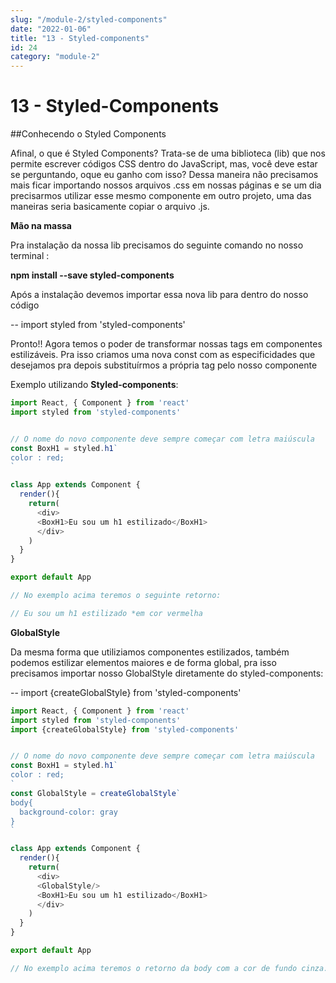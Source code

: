 ```yaml
---
slug: "/module-2/styled-components"
date: "2022-01-06"
title: "13 - Styled-components"
id: 24
category: "module-2"
---
```


# 13 - Styled-Components


##Conhecendo o Styled Components

Afinal, o que é Styled Components? Trata-se de uma biblioteca (lib) que nos permite escrever códigos CSS dentro do JavaScript, mas, você deve estar se perguntando, oque eu ganho com isso? Dessa maneira não precisamos mais ficar importando nossos arquivos .css em nossas páginas e se um dia precisarmos utilizar esse mesmo componente em outro projeto, uma das maneiras seria basicamente copiar o arquivo .js.

**Mão na massa** 

Pra instalação da nossa lib precisamos do seguinte comando no nosso terminal :

**npm install --save styled-components**

Após a instalação devemos importar essa nova lib para dentro do nosso código

-- import styled from 'styled-components'

Pronto!! Agora temos o poder de transformar nossas tags em componentes estilizáveis. Pra isso criamos uma nova const com as especificidades que desejamos pra depois substituírmos a própria tag pelo nosso componente

Exemplo utilizando **Styled-components**:

```javascript
import React, { Component } from 'react'
import styled from 'styled-components'


// O nome do novo componente deve sempre começar com letra maiúscula
const BoxH1 = styled.h1` 
color : red;
`

class App extends Component {
  render(){
    return(
      <div>
      <BoxH1>Eu sou um h1 estilizado</BoxH1> 
      </div>
    )
  }
}

export default App

// No exemplo acima teremos o seguinte retorno:

// Eu sou um h1 estilizado *em cor vermelha

```

**GlobalStyle** 

Da mesma forma que utiliziamos componentes estilizados, também podemos estilizar elementos maiores e de forma global, pra isso precisamos importar nosso GlobalStyle diretamente do styled-components:

-- import {createGlobalStyle} from 'styled-components'


```javascript
import React, { Component } from 'react'
import styled from 'styled-components'
import {createGlobalStyle} from 'styled-components'


// O nome do novo componente deve sempre começar com letra maiúscula
const BoxH1 = styled.h1` 
color : red;
`
const GlobalStyle = createGlobalStyle`
body{
  background-color: gray
}
`

class App extends Component {
  render(){
    return(
      <div>
      <GlobalStyle/>
      <BoxH1>Eu sou um h1 estilizado</BoxH1> 
      </div>
    )
  }
}

export default App

// No exemplo acima teremos o retorno da body com a cor de fundo cinza.

